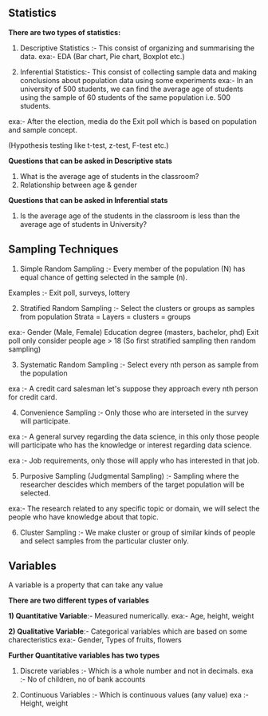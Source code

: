 ## Statistics

**There are two types of statistics:**

1) Descriptive Statistics :- This consist of organizing and summarising the data.
exa:- EDA
(Bar chart, Pie chart, Boxplot etc.)

2) Inferential Statistics:- This consist of collecting sample data and making conclusions about population data using some experiments
exa:-   In an university of 500 students, we can find the average age of students using the sample of 60 students of the same population i.e. 500 students.

exa:- After the election, media do the Exit poll which is based on population and sample concept. 

(Hypothesis testing like t-test, z-test, F-test etc.)


**Questions that can be asked in Descriptive stats**
1) What is the average age of students in the classroom?
2) Relationship between age & gender

**Questions that can be asked in Inferential stats**
1) Is the average age of the students in the classroom is less than the average age of students in University?



## Sampling Techniques

1) Simple Random Sampling :- Every member of the population (N) has equal chance of getting selected in the sample (n).

Examples :- Exit poll, surveys, lottery


2) Stratified Random Sampling :- Select the clusters or groups as samples from population
    Strata = Layers = clusters = groups

exa:- Gender (Male, Female)
      Education degree (masters, bachelor, phd)
      Exit poll only consider people age > 18 (So first stratified sampling then random sampling)


3) Systematic Random Sampling :- Select every nth person as sample from the population

exa :- A credit card salesman let's suppose they approach every nth person for credit card.


4) Convenience Sampling :- Only those who are interseted in the survey will participate.

exa :- A general survey regarding the data science, in this only those people will participate who has the knowledge or interest regarding data science.

exa :- Job requirements, only those will apply who has interested in that job.

5) Purposive Sampling (Judgmental Sampling) :- Sampling where the researcher descides which members of the target population will be selected.

exa:- The research related to any specific topic or domain, we will select the people who have knowledge about that topic.

6) Cluster Sampling :- We make cluster or group of similar kinds of people and select samples from the particular cluster only.


## Variables

A variable is a property that can take any value

**There are two different types of variables**

**1) Quantitative Variable**:- Measured numerically.
exa:- Age, height, weight

**2) Qualitative Variable**:- Categorical variables which are based on some charecteristics
exa:- Gender, Types of fruits, flowers 


**Further Quantitative variables has two types**
1) Discrete variables :- Which is a whole number and not in decimals.
exa :- No of children, no of bank accounts

2) Continuous Variables :- Which is continuous values (any value)
exa :- Height, weight




       




